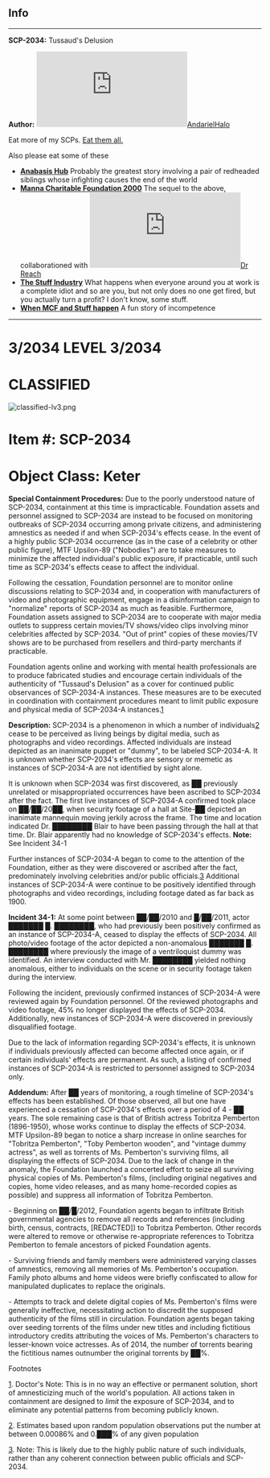Info
----

* * *

**SCP-2034:** Tussaud's Delusion

**Author:** [![AndarielHalo](http://www.wikidot.com/avatar.php?userid=1750255&amp;size=small&amp;timestamp=1599870328)](http://www.wikidot.com/user:info/andarielhalo)[AndarielHalo](http://www.wikidot.com/user:info/andarielhalo)

Eat more of my SCPs. [Eat them all.](http://www.scp-wiki.net/andariel-halo-file)

Also please eat some of these

*   **[Anabasis Hub](http://www.scp-wiki.net/anabasis-hub)** Probably the greatest story involving a pair of redheaded siblings whose infighting causes the end of the world
*   **[Manna Charitable Foundation 2000](http://www.scp-wiki.net/manna-charitable-foundation-hub)** The sequel to the above, collaborationed with [![Dr Reach](http://www.wikidot.com/avatar.php?userid=1779895&amp;size=small&amp;timestamp=1599870328)](http://www.wikidot.com/user:info/dr-reach)[Dr Reach](http://www.wikidot.com/user:info/dr-reach)
*   **[The Stuff Industry](http://www.scp-wiki.net/the-stuff-industry-hub)** What happens when everyone around you at work is a complete idiot and so are you, but not only does no one get fired, but you actually turn a profit? I don't know, some stuff.
*   **[When MCF and Stuff happen](http://www.scp-wiki.net/week-1-looking-for-stuff)** A fun story of incompetence

* * *

3/2034 LEVEL 3/2034
===================

CLASSIFIED
==========

![classified-lv3.png](http://www.scp-wiki.net/local--files/component:classified-decoration-base/classified-lv3.png)

Item #: SCP-2034
================

Object Class: Keter
===================

**Special Containment Procedures:** Due to the poorly understood nature of SCP-2034, containment at this time is impracticable. Foundation assets and personnel assigned to SCP-2034 are instead to be focused on monitoring outbreaks of SCP-2034 occurring among private citizens, and administering amnestics as needed if and when SCP-2034's effects cease. In the event of a highly public SCP-2034 occurrence (as in the case of a celebrity or other public figure), MTF Upsilon-89 ("Nobodies") are to take measures to minimize the affected individual's public exposure, if practicable, until such time as SCP-2034's effects cease to affect the individual.

Following the cessation, Foundation personnel are to monitor online discussions relating to SCP-2034 and, in cooperation with manufacturers of video and photographic equipment, engage in a disinformation campaign to "normalize" reports of SCP-2034 as much as feasible. Furthermore, Foundation assets assigned to SCP-2034 are to cooperate with major media outlets to suppress certain movies/TV shows/video clips involving minor celebrities affected by SCP-2034. "Out of print" copies of these movies/TV shows are to be purchased from resellers and third-party merchants if practicable.

Foundation agents online and working with mental health professionals are to produce fabricated studies and encourage certain individuals of the authenticity of "Tussaud's Delusion" as a cover for continued public observances of SCP-2034-A instances. These measures are to be executed in coordination with containment procedures meant to limit public exposure and physical media of SCP-2034-A instances.[1](javascript:;)

**Description:** SCP-2034 is a phenomenon in which a number of individuals[2](javascript:;) cease to be perceived as living beings by digital media, such as photographs and video recordings. Affected individuals are instead depicted as an inanimate puppet or "dummy", to be labeled SCP-2034-A. It is unknown whether SCP-2034's effects are sensory or memetic as instances of SCP-2034-A are not identified by sight alone.

It is unknown when SCP-2034 was first discovered, as ██ previously unrelated or misappropriated occurrences have been ascribed to SCP-2034 after the fact. The first live instances of SCP-2034-A confirmed took place on ██/██/20██, when security footage of a hall at Site-██ depicted an inanimate mannequin moving jerkily across the frame. The time and location indicated Dr. ████████ Blair to have been passing through the hall at that time. Dr. Blair apparently had no knowledge of SCP-2034's effects. **Note:** See Incident 34-1

Further instances of SCP-2034-A began to come to the attention of the Foundation, either as they were discovered or ascribed after the fact, predominately involving celebrities and/or public officials.[3](javascript:;) Additional instances of SCP-2034-A were continue to be positively identified through photographs and video recordings, including footage dated as far back as 1900.

**Incident 34-1:** At some point between ██/██/2010 and █/██/2011, actor ███████ █. ████████, who had previously been positively confirmed as an instance of SCP-2034-A, ceased to display the effects of SCP-2034. All photo/video footage of the actor depicted a non-anomalous ███████ █. ████████ where previously the image of a ventriloquist dummy was identified. An interview conducted with Mr. ████████ yielded nothing anomalous, either to individuals on the scene or in security footage taken during the interview.

Following the incident, previously confirmed instances of SCP-2034-A were reviewed again by Foundation personnel. Of the reviewed photographs and video footage, 45% no longer displayed the effects of SCP-2034. Additionally, new instances of SCP-2034-A were discovered in previously disqualified footage.

Due to the lack of information regarding SCP-2034's effects, it is unknown if individuals previously affected can become affected once again, or if certain individuals' effects are permanent. As such, a listing of confirmed instances of SCP-2034-A is restricted to personnel assigned to SCP-2034 only.

**Addendum:** After ██ years of monitoring, a rough timeline of SCP-2034's effects has been established. Of those observed, all but one have experienced a cessation of SCP-2034's effects over a period of 4 - ██ years. The sole remaining case is that of British actress Tobritza Pemberton (1896-1950), whose works continue to display the effects of SCP-2034. MTF Upsilon-89 began to notice a sharp increase in online searches for "Tobritza Pemberton", "Toby Pemberton wooden", and "vintage dummy actress", as well as torrents of Ms. Pemberton's surviving films, all displaying the effects of SCP-2034. Due to the lack of change in the anomaly, the Foundation launched a concerted effort to seize all surviving physical copies of Ms. Pemberton's films, (including original negatives and copies, home video releases, and as many home-recorded copies as possible) and suppress all information of Tobritza Pemberton.

\- Beginning on ██/█/2012, Foundation agents began to infiltrate British governmental agencies to remove all records and references (including birth, census, contracts, \[REDACTED\]) to Tobritza Pemberton. Other records were altered to remove or otherwise re-appropriate references to Tobritza Pemberton to female ancestors of picked Foundation agents.

\- Surviving friends and family members were administered varying classes of amnestics, removing all memories of Ms. Pemberton's occupation. Family photo albums and home videos were briefly confiscated to allow for manipulated duplicates to replace the originals.

\- Attempts to track and delete digital copies of Ms. Pemberton's films were generally ineffective, necessitating action to discredit the supposed authenticity of the films still in circulation. Foundation agents began taking over seeding torrents of the films under new titles and including fictitious introductory credits attributing the voices of Ms. Pemberton's characters to lesser-known voice actresses. As of 2014, the number of torrents bearing the fictitious names outnumber the original torrents by ██%.

Footnotes

[1](javascript:;). Doctor's Note: This is in no way an effective or permanent solution, short of amnesticizing much of the world's population. All actions taken in containment are designed to _limit_ the exposure of SCP-2034, and to eliminate any potential patterns from becoming publicly known.

[2](javascript:;). Estimates based upon random population observations put the number at between 0.00086% and 0.███% of any given population

[3](javascript:;). Note: This is likely due to the highly public nature of such individuals, rather than any coherent connection between public officials and SCP-2034.